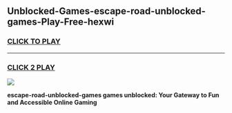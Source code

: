 
## Unblocked-Games-escape-road-unblocked-games-Play-Free-hexwi
<h3>
<a href="https://premium76.site?title=escape-road-unblocked-games&ref=18A">CLICK TO PLAY</a></h3>
<hr>

<h3>
<a href="https://premium76.site?title=escape-road-unblocked-games&ref=18A">CLICK 2 PLAY</a>
  
</h3>

<a href="https://premium76.site?title=escape-road-unblocked-games&ref=18A"><img src="https://clearcache.store/games.png"></a>


**escape-road-unblocked-games games unblocked: Your Gateway to Fun and Accessible Online Gaming**
